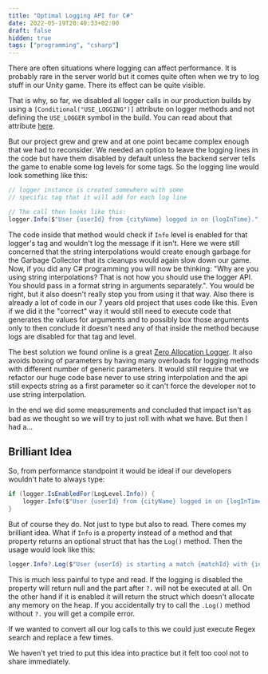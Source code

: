 ```yaml
---
title: "Optimal Logging API for C#"
date: 2022-05-19T20:40:33+02:00
draft: false
hidden: true
tags: ["programming", "csharp"]
---
```


There are often situations where logging can affect performance. It is probably rare in the server world but it comes quite often when we try to log stuff in our Unity game. There its effect can be quite visible.

That is why, so far, we disabled all logger calls in our production builds by using a `[Conditional("USE_LOGGING")]` attribute on logger methods and not defining the `USE_LOGGER` symbol in the build. You can read about that attribute [here](https://docs.microsoft.com/en-us/dotnet/api/system.diagnostics.conditionalattribute?view=net-6.0).

But our project grew and grew and at one point became complex enough that we had to reconsider. We needed an option to leave the logging lines in the code but have them disabled by default unless the backend server tells the game to enable some log levels for some tags. So the logging line would look something like this:

```cs
// logger instance is created somewhere with some
// specific tag that it will add for each log line

// The call then looks like this:
logger.Info($"User {userId} from {cityName} logged in on {logInTime}.");
```

The code inside that method would check if `Info` level is enabled for that logger's tag and
wouldn't log the message if it isn't. Here we were still concerned that the string interpolations
would create enough garbage for the Garbage Collector that its cleanups would again slow down our
game. Now, if you did any C# programming you will now be thinking: "Why are you using string
interpolations? That is not how you should use the logger API. You should pass in a format string in
arguments separately.". You would be right, but it also doesn't really stop you from using it that
way. Also there is already a lot of code in our 7 years old project that uses code like this. Even
if we did it the "correct" way it would still need to execute code that generates the values for
arguments and to possibly box those arguments only to then conclude it doesn't need any of that
inside the method because logs are disabled for that tag and level.

The best solution we found online is a great [Zero Allocation Logger](https://github.com/Cysharp/ZLogger/).
It also avoids boxing of parameters by having many overloads for logging methods with different number
of generic parameters. It would still require that we refactor our huge code base never to use string
interpolation and the api still expects string as a first parameter so it can't force the developer not
to use string interpolation.

In the end we did some measurements and concluded that impact isn't as bad as we thought so we will try to
just roll with what we have. But then I had a...

## Brilliant Idea

So, from performance standpoint it would be ideal if our developers wouldn't hate to always type:

```cs
if (logger.IsEnabledFor(LogLevel.Info)) {
    logger.Info($"User {userId} from {cityName} logged in on {logInTime}.");
}
```

But of course they do. Not just to type but also to read. There comes my brilliant idea. What if
`Info` is a property instead of a method and that property returns an optional struct that has the
`Log()` method. Then the usage would look like this:

```cs
logger.Info?.Log($"User {userId} is starting a match {matchId} with {injuredNum} injured players.");
```

This is much less painful to type and read. If the logging is disabled the property will return null
and the part after `?.` will not be executed at all. On the other hand if it is enabled it will
return the struct which doesn't allocate any memory on the heap. If you accidentally try to call the
`.Log()` method without `?.` you will get a compile error.

If we wanted to convert all our log calls to this we could just execute Regex search and replace a
few times.

We haven't yet tried to put this idea into practice but it felt too cool not to share immediately.
